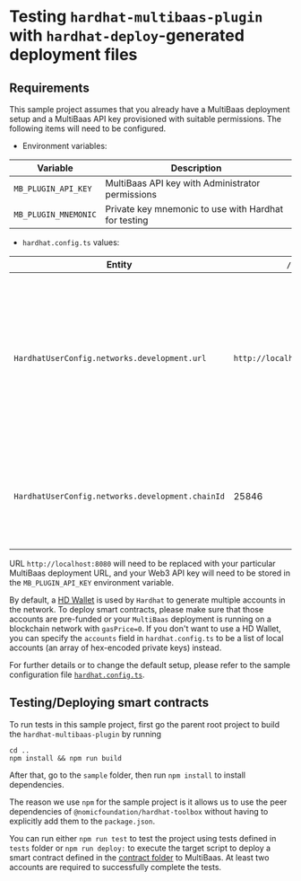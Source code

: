 # Testing `hardhat-multibaas-plugin` with `hardhat-deploy`-generated deployment files

## Requirements

This sample project assumes that you already have a MultiBaas deployment setup and a MultiBaas API key provisioned with suitable permissions. The following items will need to be configured.

- Environment variables:

| Variable             | Description                                          |
| -------------------- | ---------------------------------------------------- |
| `MB_PLUGIN_API_KEY`  | MultiBaas API key with Administrator permissions     |
| `MB_PLUGIN_MNEMONIC` | Private key mnemonic to use with Hardhat for testing |

- `hardhat.config.ts` values:

| Entity                                           | `/sample` Value                        | Description                                                                                                                                                            |
| ------------------------------------------------ | -------------------------------------- | ---------------------------------------------------------------------------------------------------------------------------------------------------------------------- |
| `HardhatUserConfig.networks.development.url`     | `http://localhost:8080/web3/${apiKey}` | If using the Curvegrid Test Network, the host part of the URL should match your deployment. If using a 3rd party web3 provider (Infura, etc.), replace the entire URL. |
| `HardhatUserConfig.networks.development.chainId` | 25846                                  | 2017072401 for Curvegrid Test Network, otherwise the appropriate Chain ID for your blockchain                                                                          |

URL `http://localhost:8080` will need to be replaced with your particular MultiBaas deployment URL, and your Web3 API key will need to be stored in the `MB_PLUGIN_API_KEY` environment variable.

By default, a [HD Wallet](https://hardhat.org/config/#hd-wallet-config) is used by `Hardhat` to generate multiple accounts in the network. To deploy smart contracts, please make sure that those accounts are pre-funded or your `MultiBaas` deployment is running on a blockchain network with `gasPrice=0`. If you don't want to use a HD Wallet, you can specify the `accounts` field in `hardhat.config.ts` to be a list of local accounts (an array of hex-encoded private keys) instead.

For further details or to change the default setup, please refer to the sample configuration file [`hardhat.config.ts`](./hardhat.config.ts).

## Testing/Deploying smart contracts

To run tests in this sample project, first go the parent root project to build the `hardhat-multibaas-plugin` by running

```shell
cd ..
npm install && npm run build
```

After that, go to the `sample` folder, then run `npm install` to install dependencies.

The reason we use `npm` for the sample project is it allows us to use the peer dependencies of `@nomicfoundation/hardhat-toolbox` without having to explicitly add them to the `package.json`.

You can run either `npm run test` to test the project using tests defined in `tests` folder or `npm run deploy:` to execute the target script to deploy a smart contract defined in the [contract folder](./contracts) to MultiBaas. At least two accounts are required to successfully complete the tests.
